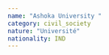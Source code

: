 ```yaml
---
name: "Ashoka University "
category: civil_society
nature: "Université"
nationality: IND
---
```

    